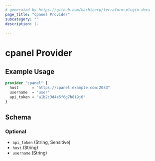 ```yaml
---
# generated by https://github.com/hashicorp/terraform-plugin-docs
page_title: "cpanel Provider"
subcategory: ""
description: |-
  
---
```


# cpanel Provider



## Example Usage

```terraform
provider "cpanel" {
  host      = "https://cpanel.example.com:2083"
  username  = "user"
  api_token = "a1b2c3d4e5f6g7h8i9j0"
}
```

<!-- schema generated by tfplugindocs -->
## Schema

### Optional

- `api_token` (String, Sensitive)
- `host` (String)
- `username` (String)
